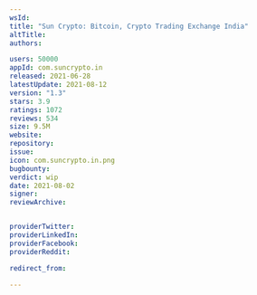```yaml
---
wsId: 
title: "Sun Crypto: Bitcoin, Crypto Trading Exchange India"
altTitle: 
authors:

users: 50000
appId: com.suncrypto.in
released: 2021-06-28
latestUpdate: 2021-08-12
version: "1.3"
stars: 3.9
ratings: 1072
reviews: 534
size: 9.5M
website: 
repository: 
issue: 
icon: com.suncrypto.in.png
bugbounty: 
verdict: wip
date: 2021-08-02
signer: 
reviewArchive:


providerTwitter: 
providerLinkedIn: 
providerFacebook: 
providerReddit: 

redirect_from:

---
```



